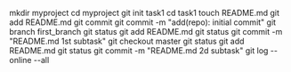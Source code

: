 mkdir myproject
cd myproject
git init task1
cd task1
touch README.md
git add README.md
git commit
git commit -m "add(repo): initial commit"
git branch first_branch
git status
git add README.md
git status
git commit -m "README.md 1st subtask"
git checkout master
git status
git add README.md
git status
git commit -m "README.md 2d subtask"
git log --online --all
